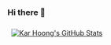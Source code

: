 ### Hi there 👋

<a href="https://github.com/karhoong92">
  <img align="center" style="margin:0.5rem" src="https://github-readme-stats.vercel.app/api?username=karhoong&show_icons=true&line_height=27&count_private=true&title_color=ffffff&text_color=c9cacc&icon_color=4AB097&bg_color=1A2B34" alt="Kar Hoong's GitHub Stats" />
</a>
